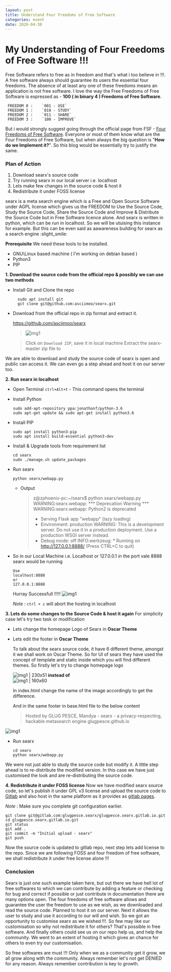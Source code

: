 ```yaml
---
layout: post
title: Understand Four Freedoms of Free Software
categories: event
date: 2020-04-30
---
```


<h1>My Understanding of Four Freedoms of Free Software !!!</h1>

Free Software refers to free as in freedom and that's what i too believe in !!!. A free software always should guarantee its users the essential four freedoms. The absence of at least any one of these freedoms means an application is not free software. I love the way the Free Freedoms of Free Software is expressed as - **100 ( in binary 4 ) Freedoms of Free Software**.

     FREEDOM 0 :    `001 - USE`
     FREEDOM 1 :    `010 - STUDY`
     FREEDOM 2 :    `011 - SHARE`
     FREEDOM 3 :    `100 - IMPROVE`

But i would strongly suggest going through the official page from FSF - [Four Freedoms of Free Software](https://www.gnu.org/philosophy/free-sw.en.html). Everyone or most of them know what are the Four Freedoms of Free Software, but when always the big question is "**How do we Implement it?**". So this blog would be essentially try to justify the same.

<h3>Plan of Action</h3>

1. Download searx's source code
2. Try running searx in our local server i.e. localhost
3. Lets make few changes in the source code & host it
4. Redistribute it under FOSS license

searx is a meta search engine which is a Free and Open Source Software under AGPL license which gives us the FREEDOM to Use the Source Code, Study the Source Code, Share the Source Code and Improve & Distribute the Source Code but in Free Software licence alone. And searx is written in python, which can be run in localhost. So we will be utuising this instance for example. But this can be even said as aawareness building for searx as a search engine :slight_smile: 

**Prerequisite**
We need these tools to be installed.
* GNU\Linux based machine ( I'm working on debian based )
* Python3
* PIP

**1. Download the source code from the official repo & possibly we can use two methods**

- Install Git and Clone the repo

        sudo apt install git
        git clone git@github.com:asciimoo/searx.git
         
- Download from the official repo in zip format and extract it.

    https://github.com/asciimoo/searx

   >  ![img1](/assets/img/blog/4ffs1.png)

   > Click on `Download ZIP`, save it in local machine
    Extract the searx-master zip file to

We are able to download and study the source code of searx is open and public can access it. We can even go a step ahead and host it on our server too.

**2. Run searx in localhost**
* Open Terminal `ctrl+Alt+t` - This command opens the terminal
* Install Python

      sudo add-apt-repository ppa:jonathonf/python-3.6
      sudo apt-get update && sudo apt-get install python3.6

* Install PIP

      sudo apt install python3-pip      
      sudo apt install build-essential python3-dev

* Install & Upgrade tools from requirement list

      cd searx
      sudo ./manage.sh update_packages

* Run searx

      python searx/webapp.py

     - Output
       >z@zphoenix-pc:~/searx$ python searx/webapp.py 
       >WARNING:searx.webapp: *** Deprecation Warning ***
       >WARNING:searx.webapp: Python2 is deprecated
       >* Serving Flask app "webapp" (lazy loading)
       >* Environment: production
          >WARNING: This is a development server. Do not use it in a production deployment.
          >Use a production WSGI server instead.
       >* Debug mode: off
       >INFO:werkzeug: * Running on http://127.0.0.1:8888/ (Press CTRL+C to quit)

* So in our Local Machine i.e. Localhost or 127.0.0.1 in the port vale 8888 searx would be running

      Use
      localhost:8888 
      or 
      127.0.0.1:8888

     Hurray Successfull !!!!!
![img1](/assets/img/blog/4ffs2.png)

     _Note :_  `ctrl + c` will abort the hosting in localhost

**3. Lets do some changes to the Source Code & host it again**
For simplicity case let's try two task or modification
* Lets change the homepage Logo of Searx in **Oscar Theme**
* Lets edit the footer in **Oscar Theme**

  To talk about the searx source code, it have 6 different theme, amongst it we shall work on Oscar Theme. So for UI of searx they have used the concept of template and static inside which you will find different themes. So firstly let's try to change homepage logo

  ![img1 | 230x51](/assets/img/blog/searx_logo.png)
**instead of**  
  ![img1 | 160x60](/assets/img/blog/logo_searx_a.png)

   In index.html change the name of the image accordingly to get the difference.

  And in the same footer in base.html file to the below content

   >Hosted by GLUG PESCE, Mandya - searx - a privacy-respecting, hackable metasearch engine
   >glugpesce.github.io

![img1](/assets/img/blog/4ffs3.png)

  * Run searx

        cd searx
        python searx/webapp.py

We were not just able to study the source code but modify it. A little step ahead is to re-distribute the modified version. In this case we have just customised the look and are re-distributing the source code.

**4. Redistribute it under FOSS license**
Now we have modified searx source code, so let's publish it under GPL v3 license and upload the source code to [Gitlab](https://gitlab.com/) and also host in the same platform as it provides as [gitlab pages](https://docs.gitlab.com/ee/user/project/pages/).

_Note_ : Make sure you complete git configuration earlier.

    git clone git@gitlab.com:glugpesce.searx/glugpesce.searx.gitlab.io.git
    cd glugpesce.searx.gitlab.io.git
    git status
    git add .
    git commit -m "Initial upload - searx"
    git push

Now the source code is updated to gitlab repo, next step lets add license to the repo. Since we are following FOSS and four freedom of free software, we shall redistribute it under free license alone !!!


<h3>Conclusion</h3>

Searx is just one such example taken here, but out there we have hell lot of free softwares to which we can contribute by adding a feature or checking for bug and correct if possible or just contribute in documentation there are many options open. 
The four freedoms of free software allows and guarantee the user the freedom to use as we wish, as we downloaded and read the source code. Planned to host it on our server.  Next it allows the user to study and use it according to our will and wish. So we got an opportunity to customise searx as we wished !!!. So few may like our customisation so why not redistribute it for others? That's possible in free software. And finally others could see us on our repo help us, and help the community. We went to an extent of hosting it which gives an chance for others to even try our customisation.

So free softwares are must !!! Only when we as a community get it grow, we all grow along with the community. Always remember let's not get DENIED for any reason. Always remember contribution is key to growth.
